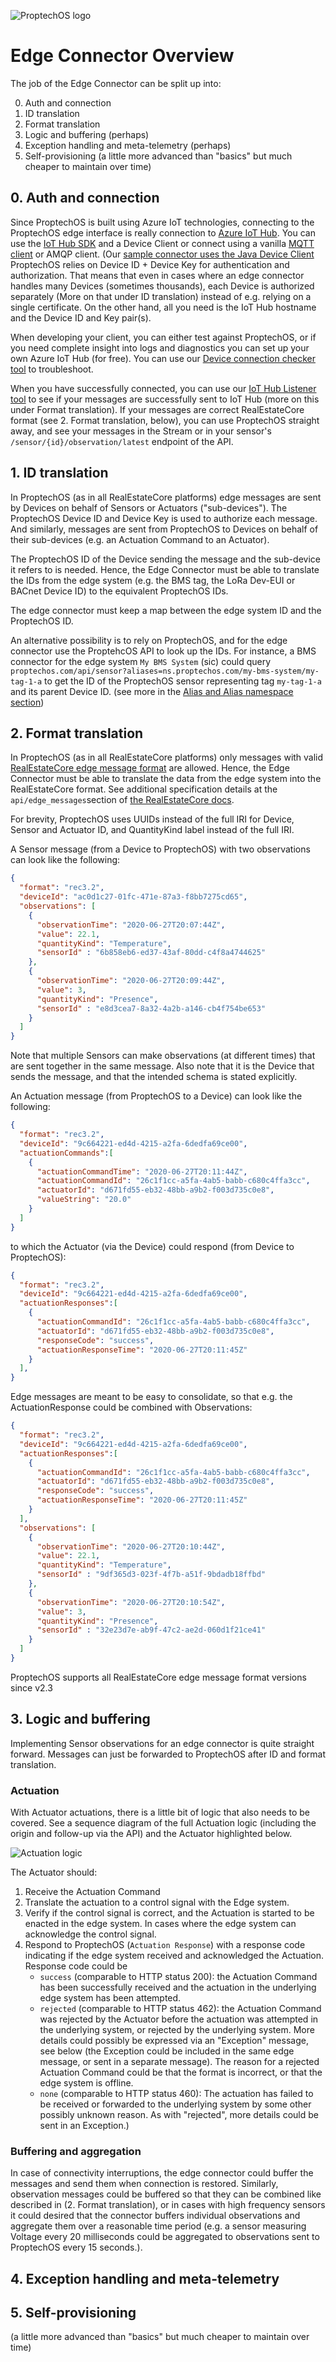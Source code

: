 ![ProptechOS logo](../../images/ProptechOS-logotype-ex.png)

# Edge Connector Overview
The job of the Edge Connector can be split up into:

0. Auth and connection
1. ID translation
2. Format translation
3. Logic and buffering (perhaps)
4. Exception handling and meta-telemetry (perhaps)
5. Self-provisioning (a little more advanced than "basics" but much cheaper to maintain over time)

## 0. Auth and connection
Since ProptechOS is built using Azure IoT technologies, connecting to the ProptechOS edge interface is really connection to [Azure IoT Hub](https://docs.microsoft.com/en-us/azure/iot-hub/). You can use the [IoT Hub SDK](https://github.com/Azure/azure-iot-sdks) and a Device Client or connect using a vanilla [MQTT client](https://mqtt.org/software/) or AMQP client. (Our [sample connector uses the Java Device Client](../examples)
ProptechOS relies on Device ID + Device Key for authentication and authorization. That means that even in cases where an edge connector handles many Devices (sometimes thousands), each Device is authorized separately (More on that under ID translation) instead of e.g. relying on a single certificate. On the other hand, all you need is the IoT Hub hostname and the Device ID and Key pair(s).

When developing your client, you can either test against ProptechOS, or if you need complete insight into logs and diagnostics you can set up your own Azure IoT Hub (for free). You can use our [Device connection checker tool](examples/ProptechOS-device-connection-checker) to troubleshoot.

When you have successfully connected, you can use our [IoT Hub Listener tool](examples/ProptechOS-iothub-listener) to see if your messages are successfully sent to IoT Hub (more on this under Format translation). If your messages are correct RealEstateCore format (see 2. Format translation, below), you can use ProptechOS straight away, and see your messages in the Stream or in your sensor's `/sensor/{id}/observation/latest` endpoint of the API.

## 1. ID translation
In ProptechOS (as in all RealEstateCore platforms) edge messages are sent by Devices on behalf of Sensors or Actuators ("sub-devices"). The ProptechOS Device ID and Device Key is used to authorize each message. And similarly, messages are sent from ProptechOS to Devices on behalf of their sub-devices (e.g. an Actuation Command to an Actuator).

The ProptechOS ID of the Device sending the message and the sub-device it refers to is needed. Hence, the Edge Connector must be able to translate the IDs from the edge system (e.g. the BMS tag, the LoRa Dev-EUI or BACnet Device ID) to the equivalent ProptechOS IDs.

The edge connector must keep a map between the edge system ID and the ProptechOS ID.

An alternative possibility is to rely on ProptechOS, and for the edge connector use the ProptehcOS API to look up the IDs. For instance, a BMS connector for the edge system `My BMS System` (sic) could query `proptechos.com/api/sensor?aliases=ns.proptechos.com/my-bms-system/my-tag-1-a` to get the ID of the ProptechOS sensor representing tag `my-tag-1-a` and its parent Device ID. (see more in the [Alias and Alias namespace section](../../ProptechOS-API/alias-alias-namespace))

## 2. Format translation
In ProptechOS (as in all RealEstateCore platforms) only messages with valid [RealEstateCore edge message format](https://github.com/RealEstateCore/rec/tree/master/api/edge_messages) are allowed. Hence, the Edge Connector must be able to translate the data from the edge system into the RealEstateCore format. See additional specification details at the `api/edge_messages`section of [the RealEstateCore docs](https://github.com/RealEstateCore/rec).

For brevity, ProptechOS uses UUIDs instead of the full IRI for Device, Sensor and Actuator ID, and QuantityKind label instead of the full IRI.

A Sensor message (from a Device to ProptechOS) with two observations can look like the following:
```json
{
  "format": "rec3.2",
  "deviceId": "ac0d1c27-01fc-471e-87a3-f8bb7275cd65",
  "observations": [
    {
      "observationTime": "2020-06-27T20:07:44Z",
      "value": 22.1,
      "quantityKind": "Temperature",
      "sensorId" : "6b858eb6-ed37-43af-80dd-c4f8a4744625"
    },
    {
      "observationTime": "2020-06-27T20:09:44Z",
      "value": 3,
      "quantityKind": "Presence",
      "sensorId" : "e8d3cea7-8a32-4a2b-a146-cb4f754be653"
    }
  ]
}
```
Note that multiple Sensors can make observations (at different times) that are sent together in the same message. Also note that it is the Device that sends the message, and that the intended schema is stated explicitly.

An Actuation message (from ProptechOS to a Device) can look like the following:
```json
{
  "format": "rec3.2",
  "deviceId": "9c664221-ed4d-4215-a2fa-6dedfa69ce00",
  "actuationCommands":[
    {
      "actuationCommandTime": "2020-06-27T20:11:44Z",
      "actuationCommandId": "26c1f1cc-a5fa-4ab5-babb-c680c4ffa3cc",
      "actuatorId": "d671fd55-eb32-48bb-a9b2-f003d735c0e8",
      "valueString": "20.0"
    }
  ]
}
```
to which the Actuator (via the Device) could respond (from Device to ProptechOS):
```json
{
  "format": "rec3.2",
  "deviceId": "9c664221-ed4d-4215-a2fa-6dedfa69ce00",
  "actuationResponses":[
    {
      "actuationCommandId": "26c1f1cc-a5fa-4ab5-babb-c680c4ffa3cc",
      "actuatorId": "d671fd55-eb32-48bb-a9b2-f003d735c0e8",
      "responseCode": "success",
      "actuationResponseTime": "2020-06-27T20:11:45Z"
    }
  ],
}
```

Edge messages are meant to be easy to consolidate, so that e.g. the ActuationResponse could be combined with Observations:
```json
{
  "format": "rec3.2",
  "deviceId": "9c664221-ed4d-4215-a2fa-6dedfa69ce00",
  "actuationResponses":[
    {
      "actuationCommandId": "26c1f1cc-a5fa-4ab5-babb-c680c4ffa3cc",
      "actuatorId": "d671fd55-eb32-48bb-a9b2-f003d735c0e8",
      "responseCode": "success",
      "actuationResponseTime": "2020-06-27T20:11:45Z"
    }
  ],
  "observations": [
    {
      "observationTime": "2020-06-27T20:10:44Z",
      "value": 22.1,
      "quantityKind": "Temperature",
      "sensorId" : "9df365d3-023f-4f7b-a51f-9bdadb18ffbd"
    },
    {
      "observationTime": "2020-06-27T20:10:54Z",
      "value": 3,
      "quantityKind": "Presence",
      "sensorId" : "32e23d7e-ab9f-47c2-ae2d-060d1f21ce41"
    }
  ]
}
```

ProptechOS supports all RealEstateCore edge message format versions since v2.3

## 3. Logic and buffering

Implementing Sensor observations for an edge connector is quite straight forward. Messages can just be forwarded to ProptechOS after ID and format translation.

### Actuation
With Actuator actuations, there is a little bit of logic that also needs to be covered. See a sequence diagram of the full Actuation logic (including the origin and follow-up via the API) and the Actuator highlighted below.

![Actuation logic](../images/ProptechOS-Actuation-Sequence-Diagram-highlighted.png)

The Actuator should:
1. Receive the Actuation Command
2. Translate the actuation to a control signal with the Edge system.
3. Verify if the control signal is correct, and the Actuation is started to be enacted in the edge system. In cases where the edge system can acknowledge the control signal.
4. Respond to ProptechOS (`Actuation Response`) with a response code indicating if the edge system received and acknowledged the Actuation. Response code could be
   * `success` (comparable to HTTP status 200): the Actuation Command has been successfully received and the actuation in the underlying edge system has been attempted.
   * `rejected` (comparable to HTTP status 462): the Actuation Command was rejected by the Actuator before the actuation was attempted in the underlying system, or rejected by the underlying system. More details could possibly be expressed via an "Exception" message, see below (the Exception could be included in the same edge message, or sent in a separate message). The reason for a rejected Actuation Command could be that the format is incorrect, or that the edge system is offline.
   * `none` (comparable to HTTP status 460): The actuation has failed to be received or forwarded to the underlying system by some other possibly unknown reason. As with "rejected", more details could be sent in an Exception.)

### Buffering and aggregation
In case of connectivity interruptions, the edge connector could buffer the messages and send them when connection is restored. Similarly, observation messages could be buffered so that they can be combined like described in (2. Format translation), or in cases with high frequency sensors it could desired that the connector buffers individual observations and aggregate them over a reasonable time period (e.g. a sensor measuring Voltage every 20 milliseconds could be aggregated to observations sent to ProptechOS every 15 seconds.).

## 4. Exception handling and meta-telemetry

## 5. Self-provisioning
(a little more advanced than "basics" but much cheaper to maintain over time)
